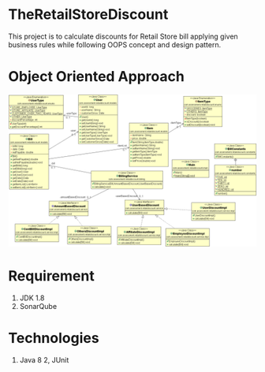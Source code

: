 # TheRetailStoreDiscount
This project is to calculate discounts for Retail Store bill applying given business rules while following OOPS concept and design pattern.
# Object Oriented Approach
![alt text](https://github.com/uttamchauhan1429/TheRetailStoreDiscount/blob/master/class_diagram.gif)

# Requirement
1. JDK 1.8
2. SonarQube

# Technologies
1. Java 8
2, JUnit
